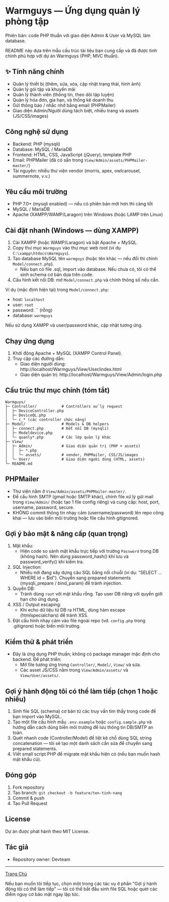 [//]: # (Warmguys — README phiên bản chi tiết)

# Warmguys — Ứng dụng quản lý phòng tập

Phiên bản: code PHP thuần với giao diện Admin & User và MySQL làm database.

README này dựa trên mẫu cấu trúc tài liệu bạn cung cấp và đã được tinh chỉnh phù hợp với dự án Warmguys (PHP, MVC thuần).

## ✨ Tính năng chính

- Quản lý thiết bị (thêm, sửa, xóa, cập nhật trạng thái, hình ảnh)
- Quản lý gói tập và khuyến mãi
- Quản lý thành viên (thông tin, theo dõi tập luyện)
- Quản lý hóa đơn, gia hạn, và thống kê doanh thu
- Gửi thông báo / nhắc nhở bằng email (PHPMailer)
- Giao diện Admin/Người dùng tách biệt, nhiều trang và assets (JS/CSS/images)

## Công nghệ sử dụng

- Backend: PHP (mysqli)
- Database: MySQL / MariaDB
- Frontend: HTML, CSS, JavaScript (jQuery), template PHP
- Email: PHPMailer (đã có sẵn trong `View/Admin/assets/PHPMailer-master/`)
- Tài nguyên: nhiều thư viện vendor (morris, apex, owlcarousel, summernote, v.v.)

## Yêu cầu môi trường

- PHP 7.0+ (mysqli enabled) — nếu có phiên bản mới hơn thì càng tốt
- MySQL / MariaDB
- Apache (XAMPP/WAMP/Laragon) trên Windows (hoặc LAMP trên Linux)

## Cài đặt nhanh (Windows — dùng XAMPP)

1. Cài XAMPP (hoặc WAMP/Laragon) và bật Apache + MySQL.
2. Copy thư mục `Warmguys` vào thư mục web root (ví dụ `C:\xampp\htdocs\Warmguys`).
3. Tạo database MySQL tên `warmguys` (hoặc tên khác — nếu đổi thì chỉnh `Model/connect.php`).
   - Nếu bạn có file .sql, import vào database. Nếu chưa có, tôi có thể sinh schema cơ bản dựa trên code.
4. Cấu hình kết nối DB: mở `Model/connect.php` và chỉnh thông số nếu cần.

Ví dụ (mặc định hiện tại) trong `Model/connect.php`:

 - host: `localhost`
 - user: `root`
 - password: `` (rỗng)
 - database: `warmguys`

Nếu sử dụng XAMPP và user/password khác, cập nhật tương ứng.

## Chạy ứng dụng

1. Khởi động Apache + MySQL (XAMPP Control Panel).
2. Truy cập các đường dẫn:
   - Giao diện người dùng: http://localhost/Warmguys/View/User/index.html
   - Giao diện quản trị: http://localhost/Warmguys/View/Admin/login.php

## Cấu trúc thư mục chính (tóm tắt)

```
Warmguys/
├─ Controller/           # Controllers xử lý request
│  ├─ DeviceController.php
│  ├─ DeviceQL.php
│  └─ c_* (các controller chức năng)
├─ Model/                # Models & DB helpers
│  ├─ connect.php        # Kết nối DB (mysqli)
│  ├─ Modeldevice.php
│  └─ quanly*.php        # Các lớp quản lý khác
├─ View/
│  ├─ Admin/             # Giao diện quản trị (PHP + assets)
│  │  ├─ *.php
│  │  └─ assets/         # vendor, PHPMailer, CSS/JS/images
│  └─ User/              # Giao diện người dùng (HTML, assets)
└─ README.md
```

## PHPMailer

- Thư viện nằm ở `View/Admin/assets/PHPMailer-master/`.
- Để cấu hình SMTP (gmail hoặc SMTP khác), chỉnh file xử lý gửi mail trong `View/Admin/` (hoặc tạo 1 file config riêng) và cung cấp: host, port, username, password, secure.
- KHÔNG commit thông tin nhạy cảm (username/password) lên repo công khai — lưu vào biến môi trường hoặc file cấu hình gitignored.

## Gợi ý bảo mật & nâng cấp (quan trọng)

1. Mật khẩu:
   - Hiện code so sánh mật khẩu trực tiếp với trường `Password` trong DB (không hash). Nên dùng password_hash() khi lưu và password_verify() khi kiểm tra.
2. SQL Injection:
   - Nhiều nơi đang xây dựng câu SQL bằng nối chuỗi (ví dụ: "SELECT ... WHERE id = $id"). Chuyển sang prepared statements (mysqli_prepare / bind_param) để tránh injection.
3. Quyền DB:
   - Tránh dùng `root` với mật khẩu rỗng. Tạo user DB riêng với quyền giới hạn cho ứng dụng.
4. XSS / Output escaping:
   - Khi echo dữ liệu từ DB ra HTML, dùng hàm escape (htmlspecialchars) để tránh XSS.
5. Đặt cấu hình nhạy cảm vào file ngoài repo (vd. `config.php` trong .gitignore) hoặc biến môi trường.

## Kiểm thử & phát triển

- Đây là ứng dụng PHP thuần; không có package manager mặc định cho backend. Để phát triển:
  - Mở file tương ứng trong `Controller/`, `Model/`, `View/` và sửa.
  - Các asset JS/CSS nằm trong `View/Admin/assets/` và `View/User/assets/`.

## Gợi ý hành động tôi có thể làm tiếp (chọn 1 hoặc nhiều)

1. Sinh file SQL (schema) cơ bản từ các truy vấn tìm thấy trong code để bạn import vào MySQL.
2. Tạo một file cấu hình mẫu `.env.example` hoặc `config.sample.php` và hướng dẫn cách dùng biến môi trường để lưu thông tin DB/SMTP an toàn.
3. Quét nhanh code (Controller/Model) để liệt kê chỗ dùng SQL string concatenation — tôi sẽ tạo một danh sách cần sửa để chuyển sang prepared statements.
4. Viết small script PHP để migrate mật khẩu hiện có (nếu bạn muốn hash mật khẩu cũ).

## Đóng góp

1. Fork repository
2. Tạo branch: `git checkout -b feature/ten-tinh-nang`
3. Commit & push
4. Tạo Pull Request

## License

Dự án được phát hành theo MIT License.

## Tác giả

- Repository owner: Devteam


---

[Trang Chủ](https://tienchung21.github.io/warmguys/View/User/about.html)

Nếu bạn muốn tôi tiếp tục, chọn một trong các tác vụ ở phần "Gợi ý hành động tôi có thể làm tiếp" — tôi có thể bắt đầu sinh file SQL hoặc quét các điểm nguy cơ bảo mật ngay lập tức.


